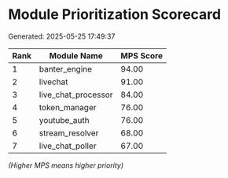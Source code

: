 # Module Prioritization Scorecard
Generated: 2025-05-25 17:49:37

| Rank | Module Name          |  MPS Score |
|------|----------------------|------------|
| 1    | banter_engine        |      94.00 |
| 2    | livechat             |      91.00 |
| 3    | live_chat_processor  |      84.00 |
| 4    | token_manager        |      76.00 |
| 5    | youtube_auth         |      76.00 |
| 6    | stream_resolver      |      68.00 |
| 7    | live_chat_poller     |      67.00 |

*(Higher MPS means higher priority)*